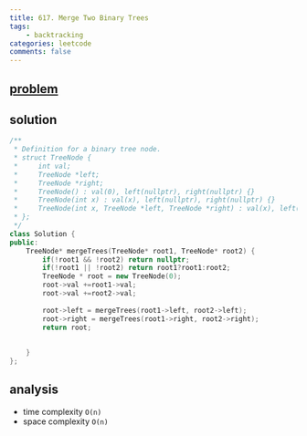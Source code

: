 ```yaml
---
title: 617. Merge Two Binary Trees
tags:  
    - backtracking
categories: leetcode
comments: false
---
```


## [problem](https://leetcode.com/problems/merge-two-binary-trees/)

## solution
```c++
/**
 * Definition for a binary tree node.
 * struct TreeNode {
 *     int val;
 *     TreeNode *left;
 *     TreeNode *right;
 *     TreeNode() : val(0), left(nullptr), right(nullptr) {}
 *     TreeNode(int x) : val(x), left(nullptr), right(nullptr) {}
 *     TreeNode(int x, TreeNode *left, TreeNode *right) : val(x), left(left), right(right) {}
 * };
 */
class Solution {
public:
    TreeNode* mergeTrees(TreeNode* root1, TreeNode* root2) {
        if(!root1 && !root2) return nullptr;
        if(!root1 || !root2) return root1?root1:root2;
        TreeNode * root = new TreeNode(0);
        root->val +=root1->val;
        root->val +=root2->val;
        
        root->left = mergeTrees(root1->left, root2->left);
        root->right = mergeTrees(root1->right, root2->right);
        return root;
        
        
    }
};
```
## analysis
- time complexity `O(n)`
- space complexity `O(n)`